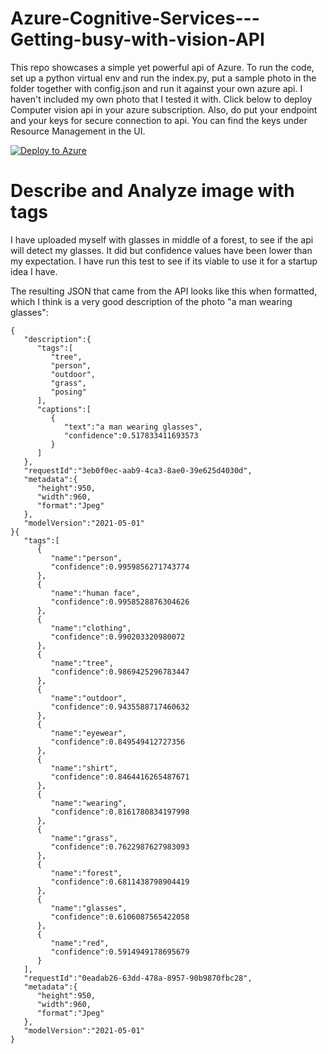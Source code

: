 # Azure-Cognitive-Services---Getting-busy-with-vision-API

This repo showcases a simple yet powerful api of Azure. To run the code, set up a python virtual env and run the index.py, put a sample photo in the folder together with config.json and run it against your own azure api. I haven't included my own photo that I tested it with. Click below to deploy Computer vision api in your azure subscription. Also, do put your endpoint and your keys for secure connection to api. You can find the keys under Resource Management in the UI. 

[![Deploy to Azure](https://aka.ms/deploytoazurebutton)](https://portal.azure.com/#create/Microsoft.Template/uri/https%3A%2F%2Fraw.githubusercontent.com%2Fzmkarakas%2FAzure-Cognitive-Services---Getting-busy-with-vision-API%2Fmain%2Ftemplate.json)

# Describe and Analyze image with tags

I have uploaded myself with glasses in middle of a forest, to see if the api will detect my glasses. It did but confidence values have been lower than my expectation. I have run this test to see if its viable to use it for a startup idea I have. 


The resulting JSON that came from the API looks like this when formatted, which I think is a very good description of the photo "a man wearing glasses":

```
{
   "description":{
      "tags":[
         "tree",
         "person",
         "outdoor",
         "grass",
         "posing"
      ],
      "captions":[
         {
            "text":"a man wearing glasses",
            "confidence":0.517833411693573
         }
      ]
   },
   "requestId":"3eb0f0ec-aab9-4ca3-8ae0-39e625d4030d",
   "metadata":{
      "height":950,
      "width":960,
      "format":"Jpeg"
   },
   "modelVersion":"2021-05-01"
}{
   "tags":[
      {
         "name":"person",
         "confidence":0.9959856271743774
      },
      {
         "name":"human face",
         "confidence":0.9958528876304626
      },
      {
         "name":"clothing",
         "confidence":0.990203320980072
      },
      {
         "name":"tree",
         "confidence":0.9869425296783447
      },
      {
         "name":"outdoor",
         "confidence":0.9435588717460632
      },
      {
         "name":"eyewear",
         "confidence":0.849549412727356
      },
      {
         "name":"shirt",
         "confidence":0.8464416265487671
      },
      {
         "name":"wearing",
         "confidence":0.8161780834197998
      },
      {
         "name":"grass",
         "confidence":0.7622987627983093
      },
      {
         "name":"forest",
         "confidence":0.6811438798904419
      },
      {
         "name":"glasses",
         "confidence":0.6106087565422058
      },
      {
         "name":"red",
         "confidence":0.5914949178695679
      }
   ],
   "requestId":"0eadab26-63dd-478a-8957-90b9870fbc28",
   "metadata":{
      "height":950,
      "width":960,
      "format":"Jpeg"
   },
   "modelVersion":"2021-05-01"
}
```

